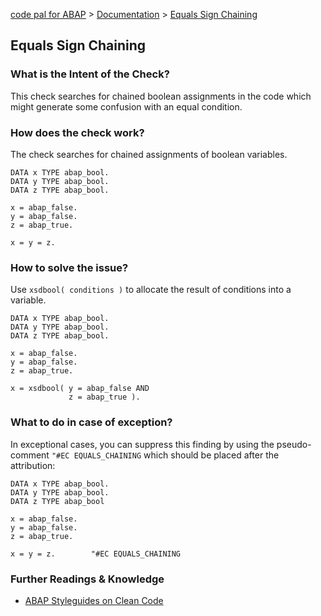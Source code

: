 [code pal for ABAP](../../README.md) > [Documentation](../check_documentation.md) > [Equals Sign Chaining](equals-sign-chaining.md)

## Equals Sign Chaining

### What is the Intent of the Check?

This check searches for chained boolean assignments in the code which might generate some confusion with an equal condition.

### How does the check work?

The check searches for chained assignments of boolean variables.

```abap
DATA x TYPE abap_bool.
DATA y TYPE abap_bool.
DATA z TYPE abap_bool.

x = abap_false.
y = abap_false.
z = abap_true.

x = y = z.
```

### How to solve the issue?

Use `xsdbool( conditions )` to allocate the result of conditions into a variable.

```abap
DATA x TYPE abap_bool.
DATA y TYPE abap_bool.
DATA z TYPE abap_bool.

x = abap_false.
y = abap_false.
z = abap_true.

x = xsdbool( y = abap_false AND
             z = abap_true ).
```

### What to do in case of exception?

In exceptional cases, you can suppress this finding by using the pseudo-comment `"#EC EQUALS_CHAINING` which should be placed after the attribution:

```abap
DATA x TYPE abap_bool.
DATA y TYPE abap_bool.
DATA z TYPE abap_bool

x = abap_false.
y = abap_false.
z = abap_true.

x = y = z.        "#EC EQUALS_CHAINING
```

### Further Readings & Knowledge

* [ABAP Styleguides on Clean Code](https://github.com/SAP/styleguides/blob/main/clean-abap/CleanABAP.md#use-xsdbool-to-set-boolean-variables)
